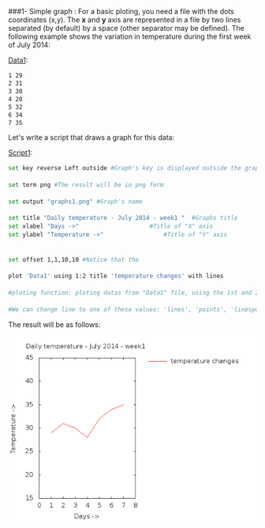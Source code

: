 ###1- Simple graph :
For a basic ploting, you need a file with the dots coordinates (x,y).
The **x** and **y** axis are represented in a file by two lines separated (by default) by a space (other separator may be defined). 
The following example shows the variation in temperature during the first week of July 2014:

[Data1](https://raw.githubusercontent.com/SamyMe/intro2gnuplot/master/Data1):
``` text
1 29
2 31
3 30
4 28
5 32
6 34
7 35
```

Let's write a script that draws a graph for this data:

[Script1](https://raw.githubusercontent.com/SamyMe/intro2gnuplot/master/Script1):


``` sh
set key reverse Left outside #Graph's key is displayed outside the graph. Aligned : left

set term png #The result will be in png form

set output "graphs1.png" #Graph's name

set title "Daily temperature - July 2014 - week1 "	#Graphs title
set xlabel "Days ->" 					#Title of "X" axis
set ylabel "Temperature ->" 				#Title of "Y" axis


set offset 1,1,10,10 #Notice that the 

plot 'Data1' using 1:2 title 'temperature changes' with lines 

#ploting function: ploting datas from "Data1" file, using the 1st and 2nd row. Naming the graph "temperature changes", using straight lines.

#We can change line to one of these values: 'lines', 'points', 'linespoints', 'dots', 'impulses', 'yerrorbars', 'xerrorbars', 'xyerrorbars', 'steps', 'fs'
```

The result will be as follows:

![Graph1](https://raw.githubusercontent.com/SamyMe/intro2gnuplot/master/Graph1.png)



